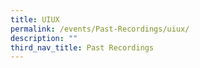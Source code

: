 ```yaml
---
title: UIUX
permalink: /events/Past-Recordings/uiux/
description: ""
third_nav_title: Past Recordings
---
```

